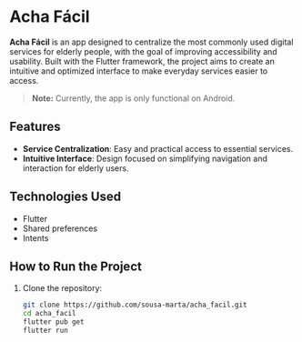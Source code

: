 # Acha Fácil

**Acha Fácil** is an app designed to centralize the most commonly used digital services for elderly people, with the goal of improving accessibility and usability. Built with the Flutter framework, the project aims to create an intuitive and optimized interface to make everyday services easier to access.
> **Note:** Currently, the app is only functional on Android.

## Features

- **Service Centralization**: Easy and practical access to essential services.
- **Intuitive Interface**: Design focused on simplifying navigation and interaction for elderly users.

## Technologies Used

- Flutter
- Shared preferences
- Intents

## How to Run the Project

1. Clone the repository:
   ```bash
   git clone https://github.com/sousa-marta/acha_facil.git
   cd acha_facil
   flutter pub get
   flutter run

   

